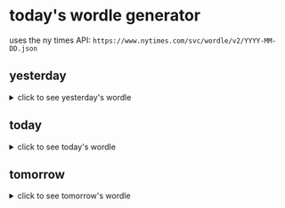 # today's wordle generator

uses the ny times API: `https://www.nytimes.com/svc/wordle/v2/YYYY-MM-DD.json`

## yesterday

<details>
    <summary>click to see yesterday's wordle</summary>

    mason

</details>

## today

<details>
    <summary>click to see today's wordle</summary>

    phony

</details>

## tomorrow

<details>
    <summary>click to see tomorrow's wordle</summary>

    grail

</details>
